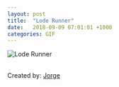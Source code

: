 ```yaml
---
layout: post
title:  "Lode Runner"
date:   2018-09-09 07:01:01 +1000
categories: GIF
---
```


![Lode Runner](/assets/images/gifs/lode-runner.gif "Lode Runner")

<br>Created by: <a href="https://www.upwork.com/freelancers/~01abf139414e3d1c0d">Jorge</a>